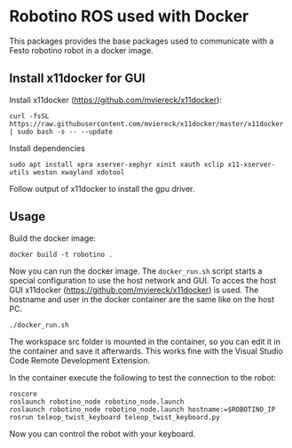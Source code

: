 # Robotino ROS used with Docker

This packages provides the base packages used to communicate with a Festo robotino robot in a docker image.

## Install x11docker for GUI

Install x11docker (https://github.com/mviereck/x11docker):
```
curl -fsSL https://raw.githubusercontent.com/mviereck/x11docker/master/x11docker | sudo bash -s -- --update
```
Install dependencies

```
sudo apt install xpra xserver-xephyr xinit xauth xclip x11-xserver-utils weston xwayland xdotool
```

Follow output of x11docker to install the gpu driver.

## Usage

Build the docker image:
```
docker build -t robotino .
```

Now you can run the docker image. The `docker_run.sh` script starts a special configuration to use the host network and GUI. To acces the host GUI x11docker (https://github.com/mviereck/x11docker) is used. The hostname and user in the docker container are the same like on the host PC.
```
./docker_run.sh
```
The workspace src folder is mounted in the container, so you can edit it in the container and save it afterwards. This works fine with the Visual Studio Code Remote Development Extension.

In the container execute the following to test the connection to the robot:
```
roscore
roslaunch robotino_node robotino_node.launch
roslaunch robotino_node robotino_node.launch hostname:=$ROBOTINO_IP
rosrun teleop_twist_keyboard teleop_twist_keyboard.py 
```
Now you can control the robot with your keyboard.